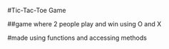 #Tic-Tac-Toe Game

##game where 2 people play and win using O and X

#made using functions and accessing methods
